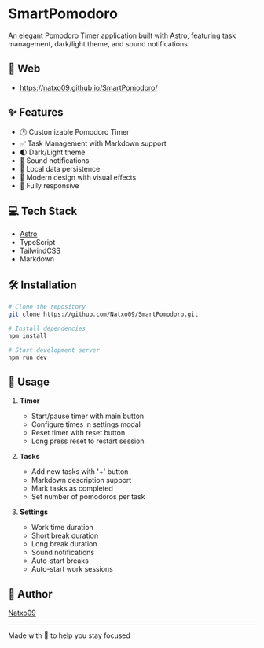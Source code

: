 # SmartPomodoro

An elegant Pomodoro Timer application built with Astro, featuring task management, dark/light theme, and sound notifications.

## 📝 Web

- https://natxo09.github.io/SmartPomodoro/


## ✨ Features

- 🕒 Customizable Pomodoro Timer
- ✅ Task Management with Markdown support
- 🌓 Dark/Light theme
- 🔔 Sound notifications
- 💾 Local data persistence
- 🎨 Modern design with visual effects
- 📱 Fully responsive


## 💻 Tech Stack

- [Astro](https://astro.build)
- TypeScript
- TailwindCSS
- Markdown

## 🛠️ Installation

```bash
# Clone the repository
git clone https://github.com/Natxo09/SmartPomodoro.git

# Install dependencies
npm install

# Start development server
npm run dev
```

## 📝 Usage

1. **Timer**
   - Start/pause timer with main button
   - Configure times in settings modal
   - Reset timer with reset button
   - Long press reset to restart session

2. **Tasks**
   - Add new tasks with '+' button
   - Markdown description support
   - Mark tasks as completed
   - Set number of pomodoros per task

3. **Settings**
   - Work time duration
   - Short break duration
   - Long break duration
   - Sound notifications
   - Auto-start breaks
   - Auto-start work sessions


## 👤 Author

[Natxo09](https://github.com/Natxo09)

---

Made with 💜 to help you stay focused
